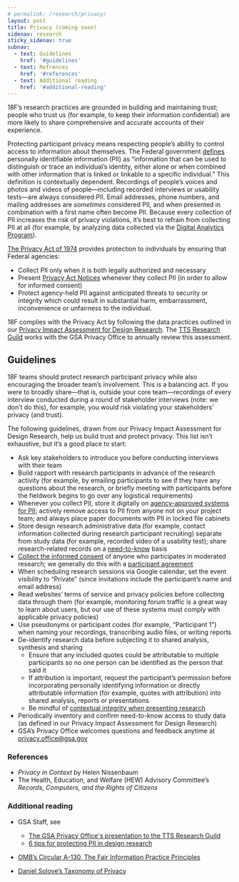 ```yaml
---
# permalink: /research/privacy/
layout: post
title: Privacy (coming soon)
sidenav: research
sticky_sidenav: true
subnav:
  - text: Guidelines
    href: '#guidelines'
  - text: Refrences
    href: '#references'
  - text: Additional reading
    href: '#additional-reading'
---
```


18F’s research practices are grounded in building and maintaining trust; people who trust us (for example, to keep their information confidential) are more likely to share comprehensive and accurate accounts of their experience.

Protecting participant privacy means respecting people’s ability to control access to information about themselves. The Federal government [defines](https://obamawhitehouse.archives.gov/sites/default/files/omb/assets/OMB/circulars/a130/a130revised.pdf) personally identifiable information (PII) as “information that can be used to distinguish or trace an individual’s identity, either alone or when combined with other information that is linked or linkable to a specific individual.” This definition is contextually dependent. Recordings of people’s voices and photos and videos of people—including recorded interviews or usability tests—are always considered PII. Email addresses, phone numbers, and mailing addresses are *sometimes* considered PII, and when presented in combination with a first name often become PII. Because every collection of PII increases the risk of privacy violations, it’s best to refrain from collecting PII at all (for example, by analyzing data collected via the [Digital Analytics Program](https://digital.gov/dap/)).

[The Privacy Act of 1974](https://www.justice.gov/opcl/privacy-act-1974) provides protection to individuals by ensuring that Federal agencies: 
- Collect PII only when it is both legally authorized and necessary
- Present [Privacy Act Notices](https://github.com/18F/ux-guide/blob/master/_pages/resources/privacy-act-notice.md) whenever they collect PII (in order to allow for informed consent)
- Protect agency-held PII against anticipated threats to security or integrity which could result in substantial harm, embarrassment, inconvenience or unfairness to the individual.

18F complies with the Privacy Act by following the data practices outlined in our [Privacy Impact Assessment for Design Research](https://www.gsa.gov/cdnstatic/20181022%20-%20Design%20Research%20PIA_posted%20version.pdf). The [TTS Research Guild](https://github.com/18F/g-research) works with the GSA Privacy Office to annually review this assessment.

## Guidelines

18F teams should protect research participant privacy while also encouraging the broader team’s involvement. This is a balancing act. If you were to broadly share—that is, outside your core team—recordings of every interview conducted during a round of stakeholder interviews (note: we don’t do this), for example, you would risk violating your stakeholders’ privacy (and trust). 

The following guidelines, drawn from our Privacy Impact Assessment for Design Research, help us build trust and protect privacy. This list isn’t exhaustive, but it’s a good place to start:


- Ask key stakeholders to introduce you before conducting interviews with their team
- Build rapport with research participants in advance of the research activity (for example, by emailing participants to see if they have any questions about the research, or briefly meeting with participants before the fieldwork begins to go over any logistical requirements) 
- Whenever you collect PII, store it digitally on [agency-approved systems for PII](https://www.gsa.gov/reference/gsa-privacy-program/systems-of-records-privacy-act/system-of-records-notices-sorns-privacy-act); actively remove access to PII from anyone not on your project team; and always place paper documents with PII in locked file cabinets
- Store design research administrative data (for example, contact information collected during research participant recruiting) separate from study data (for example, recorded video of a usability test); share research-related records on a [need-to-know](https://en.wikipedia.org/wiki/Need_to_know) basis
- [Collect the informed consent]({{site.baseurl}}/research/plan#collect-informed-consent) of anyone who participates in moderated research; we generally do this with a [participant agreement](https://github.com/18F/ux-guide/blob/master/_pages/resources/participant-agreement.md)
- When scheduling research sessions via Google calendar, set the event visibility to “Private” (since invitations include the participant’s name and email address)
- Read websites’ terms of service and privacy policies before collecting data through them (for example, monitoring forum traffic is a great way to learn about users, but our use of these systems must comply with applicable privacy policies)
- Use pseudonyms or participant codes (for example, “Participant 1”) when naming your recordings, transcribing audio files, or writing reports 
- De-identify research data before subjecting it to shared analysis, synthesis and sharing
  - Ensure that any included quotes could be attributable to multiple participants so no one person can be identified as the person that said it
  - If attribution is important, request the participant’s permission before incorporating personally identifying information or directly attributable information (for example, quotes with attribution) into shared analysis, reports or presentations
  - Be mindful of [contextual integrity when presenting research](https://thesocietypages.org/cyborgology/2017/03/12/context-integrity-and-consent-in-presenting-research/)
- Periodically inventory and confirm need-to-know access to study data (as defined in our Privacy Impact Assessment for Design Research)
- GSA’s Privacy Office welcomes questions and feedback anytime at [privacy.office@gsa.gov](mailto:privacy.office@gsa.gov)

### References
- *Privacy in Context* by Helen Nissenbaum
- The Health, Education, and Welfare (HEW) Advisory Committee’s *Records, Computers, and the Rights of Citizens*

### Additional reading
- GSA Staff, see 
  - [The GSA Privacy Office's presentation to the TTS Research Guild](https://gsa-tts.slack.com/files/U9KLLKS4W/FCSFWBZD3/researchguildprivacytalk091218.mp4)
  - [6 tips for protecting PII in design research](https://drive.google.com/a/gsa.gov/open?id=1MM6tNlFc-Iwgw_cCUw_0KS8oQMS-FEN7sYftPQLmLAg)

- [OMB’s Circular A-130, The Fair Information Practice Principles](https://obamawhitehouse.archives.gov/sites/default/files/omb/assets/OMB/circulars/a130/a130revised.pdf)
- [Daniel Solove’s Taxonomy of Privacy](https://www.researchgate.net/figure/Daniel-Soloves-visual-model-of-his-taxonomy-of-informational-privacy-10_fig1_312061072)
